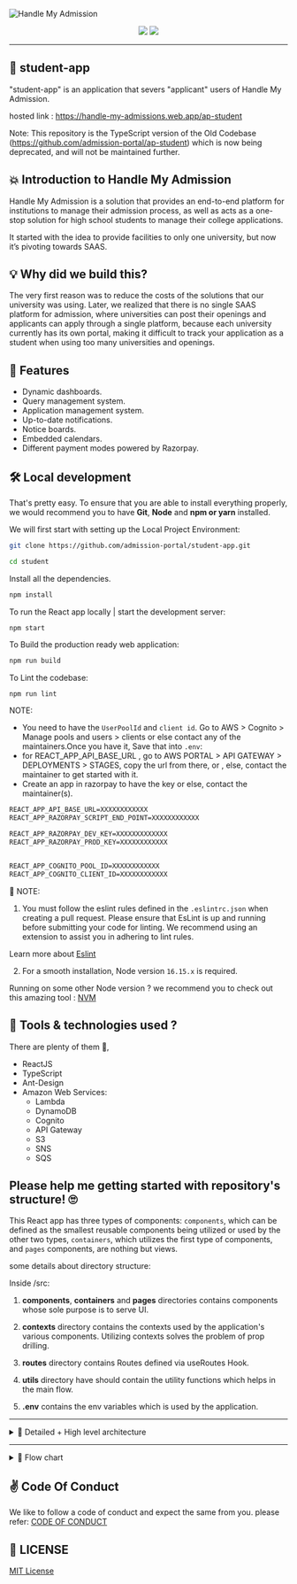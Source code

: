 ![Handle My Admission](https://raw.githubusercontent.com/admission-portal/.github/main/student-app.gif)

<p align="center">
<img src="https://img.shields.io/github/license/admission-portal/student" />
<img src="https://img.shields.io/badge/Author-Tejas_Ladhani-yellow" />
</p>

<hr/>

## 🎊 student-app
"student-app" is an application that severs "applicant" users of Handle My Admission.

hosted link : https://handle-my-admissions.web.app/ap-student

Note: This repository is the TypeScript version of the Old Codebase (https://github.com/admission-portal/ap-student) which is now being deprecated, and will not be maintained further.

## 💥 Introduction to Handle My Admission

Handle My Admission is a solution that provides an end-to-end platform for institutions to manage their admission process, as well as acts as a one-stop solution for high school students to manage their college applications.

It started with the idea to provide facilities to only one university, but now it’s pivoting towards SAAS.


## 💡 Why did we build this?

The very first reason was to reduce the costs of the solutions that our university was using. Later, we realized that there is no single SAAS platform for admission, where universities can post their openings and applicants can apply through a single platform, because each university currently has its own portal, making it difficult to track your application as a student when using too many universities and openings.

## 🥁 Features

- Dynamic dashboards.
- Query management system.
- Application management system.
- Up-to-date notifications.
- Notice boards.
- Embedded calendars.
- Different payment modes powered by Razorpay.

## 🛠️ Local development

That's pretty easy. To ensure that you are able to install everything properly, we would recommend you to have <b>Git</b>, <b>Node</b> and <b>npm or yarn</b> installed.

We will first start with setting up the Local Project Environment:

```sh
git clone https://github.com/admission-portal/student-app.git
```

```sh
cd student
```
Install all the dependencies. 
```sh
npm install
```
To run the React app locally | start the development server:
```
npm start
```
To Build the production ready web application:

```sh
npm run build
```
To Lint the codebase:
```sh
npm run lint
```

NOTE:
- You need to have the ```UserPoolId``` and ```client id```. Go to AWS > Cognito > Manage pools and users > clients or else contact any of the maintainers.Once you have it, Save that into ```.env```:
- for REACT_APP_API_BASE_URL , go to AWS PORTAL > API GATEWAY > DEPLOYMENTS > STAGES, copy the url from there, or , else, contact the maintainer to get started with it.
- Create an app in razorpay to have the key or else, contact the maintainer(s).

```txt
REACT_APP_API_BASE_URL=XXXXXXXXXXXX
REACT_APP_RAZORPAY_SCRIPT_END_POINT=XXXXXXXXXXXX

REACT_APP_RAZORPAY_DEV_KEY=XXXXXXXXXXXXX
REACT_APP_RAZORPAY_PROD_KEY=XXXXXXXXXXXX


REACT_APP_COGNITO_POOL_ID=XXXXXXXXXXXX
REACT_APP_COGNITO_CLIENT_ID=XXXXXXXXXXXX
``` 

📃 NOTE:

1. You must follow the eslint rules defined in the ```.eslintrc.json``` when creating a pull request. Please ensure that EsLint is up and running before submitting your code for linting. We recommend using an extension to assist you in adhering to lint rules.

Learn more about [Eslint](https://eslint.org/)

2. For a smooth installation, Node version ```16.15.x``` is required.

Running on some other Node version ? we recommend you to check out this amazing tool : [NVM](https://github.com/nvm-sh/nvm)

## 🧰 Tools & technologies used ?
There are plenty of them 🎊,
- ReactJS
- TypeScript
- Ant-Design
- Amazon Web Services:
    * Lambda
    * DynamoDB
    * Cognito
    * API Gateway
    * S3
    * SNS
    * SQS

## Please help me getting started with repository's structure! 🙄

This React app has three types of components: ```components```, which can be defined as the smallest reusable components being utilized or used by the other two types, ```containers```, which utilizes the first type of components, and ```pages``` components, are nothing but views.

some details about directory structure:

Inside /src:
1. **components**, **containers** and **pages** directories contains components whose sole purpose is to serve UI.

2. **contexts** directory contains the contexts used by the application's various components. Utilizing contexts solves the problem of prop drilling.

3. **routes** directory contains Routes defined via useRoutes Hook.

4. **utils** directory have should contain the utility functions which helps in the main flow.

5. **.env** contains the env variables which is used by the application.

<hr />
<details>
  <summary> 📃 Detailed + High level architecture</summary>
    <p align="center">
        <img src="https://user-images.githubusercontent.com/67834407/153741053-0c85a994-dcfe-49a7-83e7-769d89d59b19.png " />
    </p>
    <p align="center">
        <img src="https://user-images.githubusercontent.com/67834407/153741062-9bab87c1-a605-4a8a-80ac-760111d0a11a.png" />
    </p>

</details>

<hr/>

<details>
  <summary> 📃 Flow chart </summary>
    <p align="center">
        <img src="https://user-images.githubusercontent.com/59203865/153623874-c63fd684-c51f-41e7-9e6d-f4a4acaa7345.png" />
    </p>
    <p align="center">
        <img src="https://user-images.githubusercontent.com/59203865/153624641-802bda4f-27b0-4cfe-80fd-ff1cb7f197f6.png" />
    </p>

</details>

## ✌ Code Of Conduct
We like to follow a code of conduct and expect the same from you. please refer: [CODE OF CONDUCT](/Code%20of%20Conduct.md)

## 📜 LICENSE

[MIT License](/LICENSE.txt)
